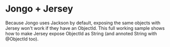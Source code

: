 Jongo + Jersey
==============

Because Jongo uses Jackson by default, exposing the same objects with Jersey won't work if they have an ObjectId. 
This full working sample shows how to make Jersey expose ObjectId as String (and annoted String with @ObjectId too).
